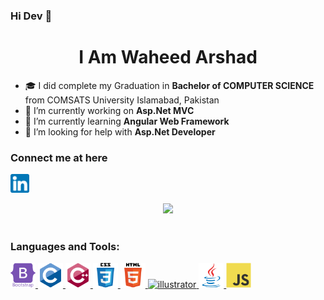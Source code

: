 ### Hi Dev 👋

<h1 align="center">I Am Waheed Arshad</h1>

- 🎓 I did complete my Graduation in **Bachelor of COMPUTER SCIENCE** from COMSATS University Islamabad, Pakistan
- 🔭 I’m currently working on **Asp.Net MVC**  
- 🌱 I’m currently learning **Angular Web Framework**
- 🤔 I’m looking for help with **Asp.Net Developer**


<!-- - 👨‍💻 check my website : http://waheed.me/Resume/ -->


### Connect me at here

<span><a href="https://www.linkedin.com/in/muhammad-waheed-0b2a16176/" ><img src="images/linkedin.png" width="30" height="30" /></a>
<!-- &nbsp;
<span>
<br>
<p align="left"> <img src="https://komarev.com/ghpvc/?username=Waheed-Programmer&label=Profile%20views&color=0e75b6&style=flat" alt="Waheed-Programmer" /> </p>

  <p align="left"> <img src="https://komarev.com/ghpvc/?username=Waheed-Programmer&label=Profile%20views&color=0e75b6&style=flat" alt="Waheed-Programmer" /> </p>
## Waheed Github Stats

  <span> ![Waheed's github stats](https://github-readme-stats.vercel.app/api?username=Waheed-Programmer&theme=default&show_icons=true&count_private=true) </span>
<span> ![Top Langs](https://github-readme-stats.vercel.app/api/top-langs/?username=Waheed-Programmer&theme=default)</span>
<!-- <span> <img src="https://github-readme-stats.vercel.app/api?username=Waheed-Programmer&show_icons=true&count_private=true" alt="Waheed-Programmer" /> </span>
<span> ![Top Langs](https://github-readme-stats.vercel.app/api/top-langs/?username=Waheed-Programmer)</span> -->
 <div  align="center"> <img src="https://activity-graph.herokuapp.com/graph?username=Waheed-Programmer&theme=default" /></div>
<br/> 
<h3 align="left">Languages and Tools:</h3>
<p align="left"> <a href="https://getbootstrap.com" target="_blank"> <img src="https://raw.githubusercontent.com/devicons/devicon/master/icons/bootstrap/bootstrap-plain-wordmark.svg" alt="bootstrap" width="40" height="40"/> </a> <a href="https://www.cprogramming.com/" target="_blank"> <img src="https://raw.githubusercontent.com/devicons/devicon/master/icons/c/c-original.svg" alt="c" width="40" height="40"/> </a> <a href="https://www.w3schools.com/cpp/" target="_blank"> <img src="https://raw.githubusercontent.com/devicons/devicon/master/icons/cplusplus/cplusplus-original.svg" alt="cplusplus" width="40" height="40"/> </a> <a href="https://www.w3schools.com/css/" target="_blank"> <img src="https://raw.githubusercontent.com/devicons/devicon/master/icons/css3/css3-original-wordmark.svg" alt="css3" width="40" height="40"/> </a> <a href="https://www.w3.org/html/" target="_blank"> <img src="https://raw.githubusercontent.com/devicons/devicon/master/icons/html5/html5-original-wordmark.svg" alt="html5" width="40" height="40"/> </a> <a href="https://www.adobe.com/in/products/illustrator.html" target="_blank"> <img src="https://www.vectorlogo.zone/logos/adobe_illustrator/adobe_illustrator-icon.svg" alt="illustrator" width="40" height="40"/> </a> <a href="https://www.java.com" target="_blank"> <img src="https://raw.githubusercontent.com/devicons/devicon/master/icons/java/java-original.svg" alt="java" width="40" height="40"/> </a> <a href="https://developer.mozilla.org/en-US/docs/Web/JavaScript" target="_blank"> <img src="https://raw.githubusercontent.com/devicons/devicon/master/icons/javascript/javascript-original.svg" alt="javascript" width="40" height="40"/> </a> </p>
<!-- <div  align="center"> <img src="https://github.com/Waheed-Programmer/Waheed-Programmer/blob/output/github-snake.gif" /></div>

<br/> -->
<!--  <p><img align="left" src="https://github-readme-stats.vercel.app/api/top-langs?username=Waheed-Programmer&show_icons=true&locale=en&layout=compact" alt="Waheed-Programmer" /></p>

<p>&nbsp;<img align="center" src="https://github-readme-stats.vercel.app/api?username=Waheed-Programmer&show_icons=true&locale=en" alt="Waheed-Programmer" /></p>

<p><img align="center" src="https://github-readme-streak-stats.herokuapp.com/?user=Waheed-Programmer&" alt="Waheed-Programmer" /></p>
 -->

  





